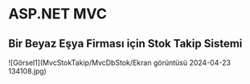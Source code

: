 # ASP.NET MVC 

## Bir Beyaz Eşya Firması için  Stok Takip Sistemi

![Görsel1](MvcStokTakip/MvcDbStok/Ekran görüntüsü 2024-04-23 134108.jpg)
